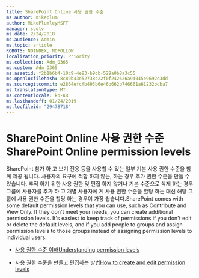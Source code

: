 ```yaml
---
title: SharePoint Online 사용 권한 수준
ms.author: mikeplum
author: MikePlumleyMSFT
manager: scotv
ms.date: 2/24/2018
ms.audience: Admin
ms.topic: article
ROBOTS: NOINDEX, NOFOLLOW
localization_priority: Priority
ms.collection: Adm_O365
ms.custom: Adm_O365
ms.assetid: f2b1b6b4-10c9-4e83-b9cb-529a0b8a3c55
ms.openlocfilehash: 8c89b43d52738c22f0f242626a94045e9692e3dd
ms.sourcegitcommit: e2864efcfb493b6e46b662b746661a61232bdba7
ms.translationtype: MT
ms.contentlocale: ko-KR
ms.lasthandoff: 01/24/2019
ms.locfileid: "29478718"
---
```

# <a name="sharepoint-online-permission-levels"></a><span data-ttu-id="d8bf3-102">SharePoint Online 사용 권한 수준</span><span class="sxs-lookup"><span data-stu-id="d8bf3-102">SharePoint Online permission levels</span></span>

<span data-ttu-id="d8bf3-p101">SharePoint 참가 하 고 보기 전용 등을 사용할 수 있는 일부 기본 사용 권한 수준을 함께 제공 됩니다. 사용자의 요구에 적합 하지 않는, 하는 경우 추가 권한 수준을 만들 수 있습니다. 추적 하기 위한 사용 권한 및 편집 하지 않거나 기본 수준으로 삭제 하는 경우 그룹에 사용자를 추가 하 고 개별 사용자에 게 사용 권한 수준을 할당 하는 대신 해당 그룹에 사용 권한 수준을 할당 하는 경우이 가장 쉽습니다.</span><span class="sxs-lookup"><span data-stu-id="d8bf3-p101">SharePoint comes with some default permission levels that you can use, such as Contribute and View Only. If they don't meet your needs, you can create additional permission levels. It's easiest to keep track of permissions if you don't edit or delete the default levels, and if you add people to groups and assign permission levels to those groups instead of assigning permission levels to individual users.</span></span>
  
- [<span data-ttu-id="d8bf3-106">사용 권한 수준 이해</span><span class="sxs-lookup"><span data-stu-id="d8bf3-106">Understanding permission levels</span></span>](https://go.microsoft.com/fwlink/?linkid=867071)
    
- <span data-ttu-id="d8bf3-107">사용 권한 수준을 만들고 편집하는 방법</span><span class="sxs-lookup"><span data-stu-id="d8bf3-107">[How to create and edit permission levels](https://go.microsoft.com/fwlink/?linkid=867072)</span></span>
    

